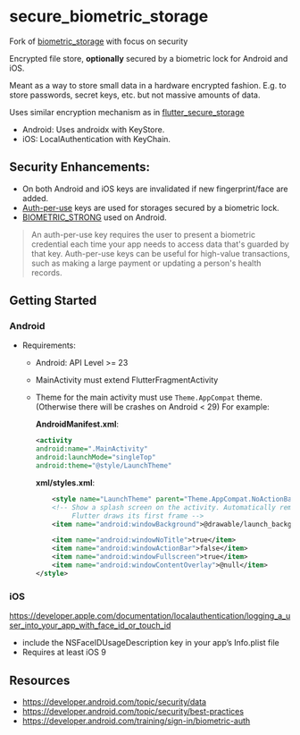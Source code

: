 # secure_biometric_storage

Fork of [biometric_storage](https://pub.dev/packages/biometric_storage) with focus on security



Encrypted file store, **optionally** secured by a biometric lock 
for Android and iOS. 

Meant as a way to store small data in a hardware encrypted fashion. E.g. to 
store passwords, secret keys, etc. but not massive amounts
of data.

Uses similar encryption mechanism as in [flutter_secure_storage](https://pub.dev/packages/flutter_secure_storage)

* Android: Uses androidx with KeyStore.
* iOS: LocalAuthentication with KeyChain.

## Security Enhancements:

* On both Android and iOS keys are invalidated if new fingerprint/face are added. 
* [Auth-per-use](https://developer.android.com/training/sign-in/biometric-auth#auth-per-use-keys) keys are used for storages secured by a biometric lock.
* [BIOMETRIC_STRONG](https://developer.android.com/reference/androidx/biometric/BiometricManager.Authenticators#BIOMETRIC_STRONG) used on Android.

> An auth-per-use key requires the user to present a biometric credential 
> each time your app needs to access data that's guarded by that key. Auth-per-use keys can be useful 
> for high-value transactions, such as making a large payment or updating a person's health records.

## Getting Started

### Android
* Requirements:
  * Android: API Level >= 23
  * MainActivity must extend FlutterFragmentActivity
  * Theme for the main activity must use `Theme.AppCompat` theme.
    (Otherwise there will be crashes on Android < 29)
    For example: 
    
    **AndroidManifest.xml**:
    ```xml
    <activity
    android:name=".MainActivity"
    android:launchMode="singleTop"
    android:theme="@style/LaunchTheme"
    ```

    **xml/styles.xml**:
    ```xml
        <style name="LaunchTheme" parent="Theme.AppCompat.NoActionBar">
        <!-- Show a splash screen on the activity. Automatically removed when
             Flutter draws its first frame -->
        <item name="android:windowBackground">@drawable/launch_background</item>

        <item name="android:windowNoTitle">true</item>
        <item name="android:windowActionBar">false</item>
        <item name="android:windowFullscreen">true</item>
        <item name="android:windowContentOverlay">@null</item>
    </style>
    ```

### iOS

https://developer.apple.com/documentation/localauthentication/logging_a_user_into_your_app_with_face_id_or_touch_id

* include the NSFaceIDUsageDescription key in your app’s Info.plist file
* Requires at least iOS 9


## Resources

* https://developer.android.com/topic/security/data
* https://developer.android.com/topic/security/best-practices
* https://developer.android.com/training/sign-in/biometric-auth


